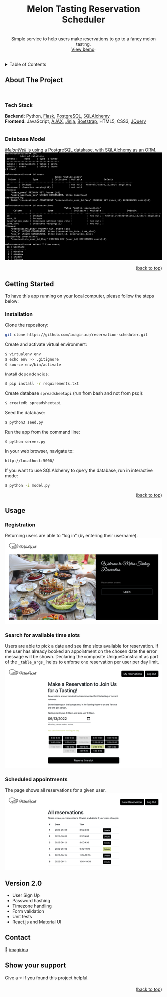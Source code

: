 <div id="top"></div>

<!-- PROJECT LOGO -->
<div align="center">
  <!--<a href="#">
    <img src="/static/img/logo.png" alt="Logo" width="80" height="80">
  </a>-->
  <h1 align="center">Melon Tasting Reservation Scheduler</h1>

  <p align="center">
    <br />
    Simple service to help users make reservations to go to a fancy melon tasting.
    <br />
    <a href="#">View Demo</a>·
    <br />
    <br />
  </p>
</div>

<!-- TABLE OF CONTENTS -->
<details>
  <summary>Table of Contents</summary>
  <ul style="list-style-type: none;">
    <li>
      <a href="#about-the-project">About The Project</a>
      <ul>
        <li><a href="#tech-stack">Tech Stack</a></li>
        <li><a href="#database-model">Database Model</a></li>
      </ul>
    </li>
    <li>
      <a href="#getting-started">Getting Started</a>
      <ul>
        <li><a href="#prerequisites">Prerequisites</a></li>
      </ul>
    </li>
    <li><a href="#usage">Usage</a></li>
    <li><a href="#contact">Contact</a></li>
  </ul>
</details>

<!-- ABOUT THE PROJECT -->

## About The Project

<br />

### Tech Stack

<strong>Backend:</strong> Python, [Flask](https://flask.palletsprojects.com/en/2.1.x/), [PostgreSQL](https://www.postgresql.org/), [SQLAlchemy](https://www.sqlalchemy.org/)<br />
<strong>Frontend:</strong> JavaScript, [AJAX](https://developer.mozilla.org/en-US/docs/Web/Guide/AJAX), [Jinja](https://jinja.palletsprojects.com/en/3.1.x/), [Bootstrap](https://getbootstrap.com), HTML5, CSS3, [JQuery](https://jquery.com)
<br />
<br />

### Database Model

_MelonWell_ is using a PostgreSQL database, with SQLAlchemy as an ORM.
[![MelonWell Model][melonwell-models]](#)

<p align="right">(<a href="#top">back to top</a>)</p>

<!-- GETTING STARTED -->

## Getting Started

To have this app running on your local computer, please follow the steps below:

### Installation

Clone the repository:

```sh
git clone https://github.com/imagirina/reservation-scheduler.git
```

Create and activate virtual environment:

```sh
$ virtualenv env
$ echo env >> .gitignore
$ source env/bin/activate
```

Install dependencies:

```sh
$ pip install -r requirements.txt
```

Create database `spreadsheetapi` (run from bash and not from psql):

```sh
$ createdb spreadsheetapi
```

Seed the database:

```sh
$ python3 seed.py
```

Run the app from the command line:

```sh
$ python server.py
```

In your web browser, navigate to:

```sh
http://localhost:5000/
```

If you want to use SQLAlchemy to query the database, run in interactive mode:

```sh
$ python -i model.py
```

<p align="right">(<a href="#top">back to top</a>)</p>

<!-- USAGE EXAMPLES -->

## Usage

### Registration

Returning users are able to “log in” (by entering their username).
[![MelonWell Main Page][melonwell-index]](#)

### Search for available time slots

Users are able to pick a date and see time slots available for reservation. If the user has already booked an appointment on the chosen date the error message will be shown.
Declaring the composite UniqueConstraint as part of the `_table_args_` helps to enforse one reservation per user per day limit.
[![MelonWell Main Page][melonwell-new-reservation]](#)

### Scheduled appointments

The page shows all reservations for a given user.
[![MelonWell Main Page][melonwell-reservations]](#)

<!-- CONTACT -->

## Version 2.0

<ul>
  <li>User Sign Up</li>
  <li>Password hashing</li>
  <li>Timezone handling</li>
  <li>Form validation</li>
  <li>Unit tests</li>
  <li>React.js and Material UI</li>
</ul>

## Contact

👤 [imagirina](https://www.linkedin.com/in/iryna-brechko/)

## Show your support

Give a ⭐️ if you found this project helpful.

<p align="right">(<a href="#top">back to top</a>)</p>

<!-- MARKDOWN LINKS & IMAGES -->

[melonwell-index]: /static/img/index.png
[melonwell-new-reservation]: /static/img/new_reservation.png
[melonwell-reservations]: /static/img/reservations.png
[melonwell-models]: /static/img/data_model.png
